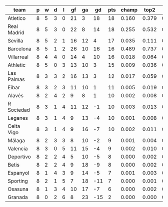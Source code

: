 |    team     | p | w | d | l | gf | ga | gd  | pts | champ | top2  | top3  | top4  |  5-7  | bot4  | bot3  | bot2  |
|-------------|---|---|---|---|----|----|-----|-----|-------|-------|-------|-------|-------|-------|-------|-------|
| Atletico    | 8 | 5 | 3 | 0 | 21 |  3 |  18 |  18 | 0.160 | 0.379 | 0.588 | 0.722 | 0.191 | 0.001 | 0.001 | 0.000|
| Real Madrid | 8 | 5 | 3 | 0 | 22 |  8 |  14 |  18 | 0.255 | 0.532 | 0.715 | 0.823 | 0.130 | 0.001 | 0.000 | 0.000|
| Sevilla     | 8 | 5 | 2 | 1 | 16 | 12 |   4 |  17 | 0.035 | 0.111 | 0.231 | 0.369 | 0.317 | 0.017 | 0.009 | 0.004|
| Barcelona   | 8 | 5 | 1 | 2 | 26 | 10 |  16 |  16 | 0.489 | 0.737 | 0.861 | 0.923 | 0.061 | 0.000 | 0.000 | 0.000|
| Villarreal  | 8 | 4 | 4 | 0 | 14 |  4 |  10 |  16 | 0.018 | 0.064 | 0.146 | 0.251 | 0.301 | 0.032 | 0.018 | 0.008|
| Athletic    | 8 | 5 | 0 | 3 | 13 | 10 |   3 |  15 | 0.009 | 0.036 | 0.084 | 0.155 | 0.266 | 0.061 | 0.038 | 0.017|
| Las Palmas  | 8 | 3 | 3 | 2 | 16 | 13 |   3 |  12 | 0.017 | 0.059 | 0.138 | 0.241 | 0.304 | 0.039 | 0.023 | 0.012|
| Eibar       | 8 | 3 | 2 | 3 | 11 | 10 |   1 |  11 | 0.005 | 0.019 | 0.052 | 0.100 | 0.221 | 0.106 | 0.066 | 0.038|
| Alavés      | 8 | 2 | 4 | 2 |  9 |  8 |   1 |  10 | 0.002 | 0.008 | 0.025 | 0.058 | 0.153 | 0.185 | 0.126 | 0.073|
| R Sociedad  | 8 | 3 | 1 | 4 | 11 | 12 |  -1 |  10 | 0.003 | 0.013 | 0.033 | 0.070 | 0.173 | 0.150 | 0.099 | 0.061|
| Leganes     | 8 | 3 | 1 | 4 |  9 | 13 |  -4 |  10 | 0.001 | 0.008 | 0.024 | 0.052 | 0.145 | 0.188 | 0.132 | 0.077|
| Celta Vigo  | 8 | 3 | 1 | 4 |  9 | 16 |  -7 |  10 | 0.002 | 0.011 | 0.030 | 0.061 | 0.161 | 0.172 | 0.114 | 0.068|
| Málaga      | 8 | 2 | 3 | 3 |  8 | 10 |  -2 |   9 | 0.001 | 0.004 | 0.015 | 0.032 | 0.096 | 0.273 | 0.197 | 0.126|
| Valencia    | 8 | 3 | 0 | 5 | 11 | 15 |  -4 |   9 | 0.002 | 0.010 | 0.029 | 0.063 | 0.151 | 0.178 | 0.127 | 0.078|
| Deportivo   | 8 | 2 | 2 | 4 |  5 | 10 |  -5 |   8 | 0.000 | 0.002 | 0.005 | 0.012 | 0.056 | 0.415 | 0.321 | 0.216|
| Betis       | 8 | 2 | 2 | 4 |  9 | 18 |  -9 |   8 | 0.000 | 0.002 | 0.008 | 0.023 | 0.078 | 0.334 | 0.249 | 0.164|
| Espanyol    | 8 | 1 | 4 | 3 |  9 | 14 |  -5 |   7 | 0.001 | 0.003 | 0.008 | 0.019 | 0.072 | 0.347 | 0.258 | 0.173|
| Sporting    | 8 | 2 | 1 | 5 |  7 | 18 | -11 |   7 | 0.000 | 0.001 | 0.005 | 0.012 | 0.046 | 0.444 | 0.352 | 0.244|
| Osasuna     | 8 | 1 | 3 | 4 | 10 | 17 |  -7 |   6 | 0.000 | 0.002 | 0.005 | 0.013 | 0.064 | 0.401 | 0.309 | 0.209|
| Granada     | 8 | 0 | 2 | 6 |  8 | 23 | -15 |   2 | 0.000 | 0.000 | 0.001 | 0.003 | 0.016 | 0.655 | 0.561 | 0.432|
